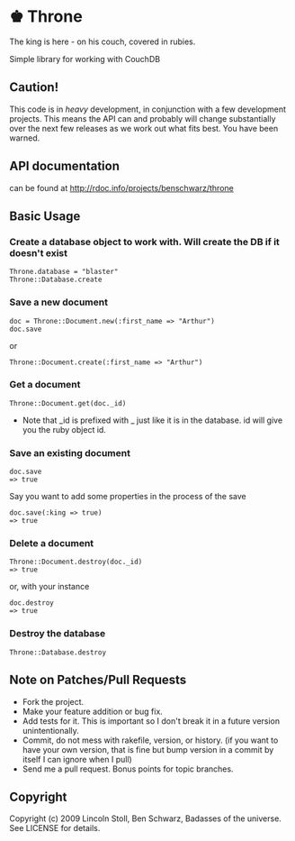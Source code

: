 # ♚ Throne

The king is here - on his couch, covered in rubies.

Simple library for working with CouchDB

## Caution!

This code is in _heavy_ development, in conjunction with a few development projects.
This means the API can and probably will change substantially over the next few
releases as we work out what fits best. You have been warned.

## API documentation

can be found at http://rdoc.info/projects/benschwarz/throne

## Basic Usage

### Create a database object to work with. Will create the DB if it doesn't exist

    Throne.database = "blaster"
    Throne::Database.create

### Save a new document

    doc = Throne::Document.new(:first_name => "Arthur")
    doc.save
    
  or 
  
    Throne::Document.create(:first_name => "Arthur")

### Get a document

    Throne::Document.get(doc._id)
  
  * Note that _id is prefixed with _ just like it is in the database. id will give you the ruby object id.

### Save an existing document

    doc.save
    => true
    
  Say you want to add some properties in the process of the save
    
    doc.save(:king => true)
    => true

### Delete a document

    Throne::Document.destroy(doc._id)
    => true
  
  or, with your instance
  
    doc.destroy
    => true

### Destroy the database

    Throne::Database.destroy

## Note on Patches/Pull Requests
 
* Fork the project.
* Make your feature addition or bug fix.
* Add tests for it. This is important so I don't break it in a
  future version unintentionally.
* Commit, do not mess with rakefile, version, or history.
  (if you want to have your own version, that is fine but bump version in a commit by itself I can ignore when I pull)
* Send me a pull request. Bonus points for topic branches.

## Copyright

Copyright (c) 2009 Lincoln Stoll, Ben Schwarz, Badasses of the universe. See LICENSE for details.
